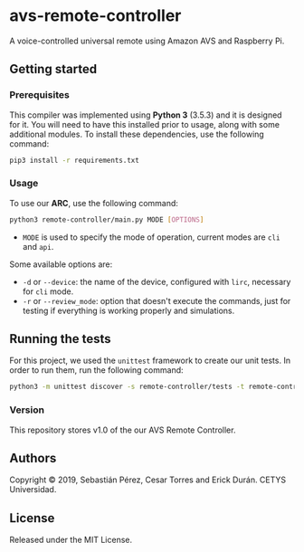 # avs-remote-controller
A voice-controlled universal remote using Amazon AVS and Raspberry Pi.

## Getting started
### Prerequisites
This compiler was implemented using __Python 3__ (3.5.3) and it is designed for it. You will need to have this installed prior to usage, along with some additional modules. To install these dependencies, use the following command:


```bash
pip3 install -r requirements.txt
```

### Usage
To use our __ARC__, use the following command:

```bash
python3 remote-controller/main.py MODE [OPTIONS]
``` 

- `MODE` is used to specify the mode of operation, current modes are `cli` and `api`.

Some available options are:
- `-d` or `--device`: the name of the device, configured with `lirc`, necessary for `cli` mode.
- `-r` or `--review_mode`: option that doesn't execute the commands, just for testing if everything is working properly and simulations.

## Running the tests
For this project, we used the `unittest` framework to create our unit tests. In order to run them, run the following command:

```bash
python3 -m unittest discover -s remote-controller/tests -t remote-controller/tests -p *_test.py
```

### Version
This repository stores v1.0 of the our AVS Remote Controller.

## Authors
Copyright © 2019, Sebastián Pérez, Cesar Torres and Erick Durán. CETYS Universidad.

## License
Released under the MIT License.